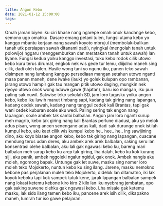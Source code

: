 ```yaml
---
title: Angon Kebo
date: 2021-01-12 15:00:00
tags:
---
```

Omah jaman biyen iku ciri khase nang ngarepe omah onok kandange kebo, semono ugo omahku. Dasare emang petani tulen, fungsi utama kebo yo kanggo mbantu kerjaan nang sawah koyoto mbrujul (membolak-balikan tanah utk persiapan sawah ditanami padi), nyingkal (mengolah tanah untuk polowijo) nggaru (menggemburkan dan meratakan tanah untuk sawah) lan liyane. Fungsi kedua yoiku kanggo investasi, tuku kebo rodok cilik utowo kebo kuru terus dirumat, engkok nek wis gede tur lemu, diijolno maneh sing cilik, dadi oleh balen. Hasile wong tani yo ngunu iku, panen teko sawah disimpen nang lumbung kanggo persediaan mangan setahun utowo nganti masa panen maneh, dene iwake (lauk) yo golek kulupan opo rambanan, jarang utowo hampir gak tau mangan pitik utowo daging, mungkin nek riyoyo utowo onok wong nduwe gawe (hajatan), baru iso mangan, iku pun paling sak cuwil. 
Sakwise teko sekolah SD, jam loro tugasku yoiku angon kebo, kebo iku luwih manut timbang sapi, kadang tak giring nang lapangan, kadang cedek sawah, kadang nang tanggul cedek kali Brantas, tapi gak wani cedek kuburan soale aku wedi. Paling sering tak engon nang lapangan, soale ambek tak sambi balbalan. Angon jam loro nganti surup meh magrib, kebo tak giring nang kali Brantas perlune diadusi, aku yo melok adus pisan, wong ancen senengane adus kali, dadi sak durunge onok istilah kumpul kebo, aku kaet cilik wis kumpul kebo he.. hee.. he.. 
Ing sawijining dino, aku koyo biasae angon kebo, kebo tak giring nang lapangan, cuacane mendung terus udan deres, aku ambek arek arek balbalan, saking seru lan konsentrasi olehe balbalan, aku lali gak ngawasi kebo ku, bareng mari balbalan meh surup kebo ku arep tak giring, lha dalah, kebo ku kok kurang siji, aku panik, ambek nggoleki ngalur ngidul, gak onok. Ambek nangis aku moleh, ngomong bapak. 
Untunge gak let suwe, masku sing nomer loro moleh teko Mojokerto, nuntun kebo ku sing ilang. 
Jarene, masku nemokno kebone pas perjalanan muleh teko Mojokerto, didelok lan ditamatno, iki lak koyok keboku tapi kok sampek tutuk kene, jarak lapangan balbalan sampek nang lokasi ketemu kebone kiro kiro 2 kilo lan iku nyebrang jembatan, opo gak saking suwene olehku gak ngawasi kebo. 
Lha misale gak ketemu masku, lak sido ilang temen kebo iku, pancene arek isih cilik, dikapakno maneh, lumrah tur iso gawe pelajaran.